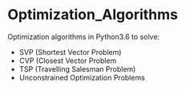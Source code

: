 # Optimization_Algorithms

Optimization algorithms in Python3.6 to solve:
* SVP (Shortest Vector Problem)
* CVP (Closest Vector Problem
* TSP (Travelling Salesman Problem)
* Unconstrained Optimization Problems
